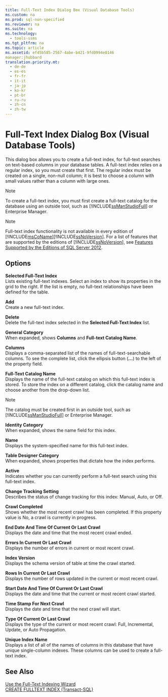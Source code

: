 ```yaml
---
title: Full-Text Index Dialog Box (Visual Database Tools)
ms.custom: na
ms.prod: sql-non-specified
ms.reviewer: na
ms.suite: na
ms.technology: 
  - tools-ssms
ms.tgt_pltfrm: na
ms.topic: article
ms.assetid: ef45b585-2567-4abe-b421-9fd0994e0146
manager:jhubbard
translation.priority.mt: 
  - de-de
  - es-es
  - fr-fr
  - it-it
  - ja-jp
  - ko-kr
  - pt-br
  - ru-ru
  - zh-cn
  - zh-tw
---
```

# Full-Text Index Dialog Box (Visual Database Tools)
This dialog box allows you to create a full\-text index, for full\-text searches on text\-based columns in your database tables. A full\-text index relies on a regular index, so you must create that first. The regular index must be created on a single, non\-null column; it is best to choose a column with small values rather than a column with large ones.  
  
> [!NOTE]  
> To create a full\-text index, you must first create a full\-text catalog for the database using an outside tool, such as [!INCLUDE[ssManStudioFull](../content/includes/ssManStudioFull_md.md)] or Enterprise Manager.  
  
> [!NOTE]  
> Full\-text index functionality is not available in every edition of [!INCLUDE[msCoName](../content/includes/msCoName_md.md)][!INCLUDE[ssNoVersion](../content/includes/ssNoVersion_md.md)]. For a list of features that are supported by the editions of [!INCLUDE[ssNoVersion](../content/includes/ssNoVersion_md.md)], see [Features Supported by the Editions of SQL Server 2012](assetId:///5da61ff5-12b9-48e6-b3c8-0dacca1751c4).  
  
## Options  
**Selected Full\-Text Index**  
Lists existing full\-text indexes. Select an index to show its properties in the grid to the right. If the list is empty, no full\-text relationships have been defined for the table.  
  
**Add**  
Create a new full\-text index.  
  
**Delete**  
Delete the full\-text index selected in the **Selected Full\-Text Index** list.  
  
**General Category**  
When expanded, shows **Columns** and **Full\-text Catalog Name**.  
  
**Columns**  
Displays a comma\-separated list of the names of full\-text\-searchable columns. To see the complete list, click the ellipsis button (**…**) to the left of the property field.  
  
**Full\-Text Catalog Name**  
Displays the name of the full\-text catalog on which this full\-text index is stored. To store the index on a different catalog, click the catalog name and choose another from the drop\-down list.  
  
> [!NOTE]  
> The catalog must be created first in an outside tool, such as [!INCLUDE[ssManStudioFull](../content/includes/ssManStudioFull_md.md)] or Enterprise Manager.  
  
**Identity Category**  
When expanded, shows the name field for this index.  
  
**Name**  
Displays the system\-specified name for this full\-text index.  
  
**Table Designer Category**  
When expanded, shows properties that dictate how the index performs.  
  
**Active**  
Indicates whether you can currently perform a full\-text search using this full\-text index.  
  
**Change Tracking Setting**  
Describes the status of change tracking for this index: Manual, Auto, or Off.  
  
**Crawl Completed**  
Shows whether the most recent crawl has been completed. If this property value is No, a crawl is currently in progress.  
  
**End Date And Time Of Current Or Last Crawl**  
Displays the date and time that the most recent crawl ended.  
  
**Errors In Current Or Last Crawl**  
Displays the number of errors in current or most recent crawl.  
  
**Index Version**  
Displays the schema version of table at time the crawl started.  
  
**Rows In Current Or Last Crawl**  
Displays the number of rows updated in the current or most recent crawl.  
  
**Start Date And Time Of Current Or Last Crawl**  
Displays the date and time that the current or most recent crawl started.  
  
**Time Stamp For Next Crawl**  
Displays the date and time that the next crawl will start.  
  
**Type Of Current Or Last Crawl**  
Displays the type of the current or most recent crawl: Full, Incremental, Update, or Auto Propagation.  
  
**Unique Index Name**  
Displays a list of all of the names of columns in this database that have unique single\-column indexes. These columns can be used to create a full\-text index.  
  
## See Also  
[Use the Full-Text Indexing Wizard](assetId:///3e9d9605-6525-4781-9168-fdaa06db3459)  
[CREATE FULLTEXT INDEX (Transact-SQL)](assetId:///8b80390f-5f8b-4e66-9bcc-cabd653c19fd)  
  
